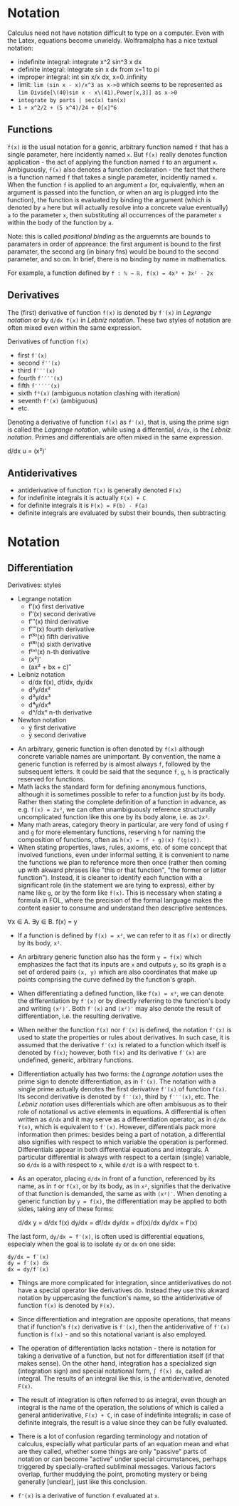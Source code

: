 # Notation

Calculus need not have notation difficult to type on a computer. Even with the Latex, equations become unwieldy. Wolframalpha has a nice textual notation:

- indefinite integral: integrate x^2 sin^3 x dx
- definite integral:   integrate sin x dx from x=1 to pi
- improper integral:   int sin x/x dx, x=0..infinity
- limit: `lim (sin x - x)/x^3 as x->0`
  which seems to be represented as
  `lim Divide[\(40)sin x - x\(41),Power[x,3]] as x->0`
- `integrate by parts | sec(x) tan(x)`
- `1 + x^2/2 + (5 x^4)/24 + O[x]^6`


## Functions

`f(x)` is the usual notation for a genric, arbitrary function named `f` that has a single parameter, here incidently named `x`. But `f(x)` really denotes function application - the act of applying the function named `f` to an argument `x`. Ambiguously, `f(x)` also denotes a function declaration - the fact that there is a function named `f` that takes a single parameter, incidently named `x`. When the function `f` is applied to an argument `a` (or, equivalently, when an argument is passed into the function, or when an arg is plugged into the function), the function is evaluated by binding the argument (which is denoted by `a` here but will actually resolve into a concrete value eventually) `a` to the parameter `x`, then substituting all occurrences of the parameter `x` within the body of the function by `a`.

Note: this is called *positional binding* as the arguemnts are bounds to paramaters in order of appreance: the first argument is bound to the first paramater, the second arg (in binary fns) would be bound to the second parameter, and so on. In brief, there is no binding by name in mathematics.

For example, a function defined by `f : ℕ → ℝ, f(x) = 4x³ + 3x² - 2x`



## Derivatives

The (first) derivative of function `f(x)` is denoted by `f′(x)` in *Legrange notation* or by `d/dx f(x)` in *Lebniz notation*. These two styles of notation are often mixed even within the same expression.


Derivatives of function `f(x)`
- first   `f′(x)`
- second  `f′′(x)`
- third   `f′′′(x)`
- fourth  `f′′′′(x)`
- fifth   `f′′′′′(x)`
- sixth   `f⁶(x)` (ambiguous notation clashing with iteration)
- seventh `f⁷(x)` (ambiguous)
- etc.

Denoting a derivative of function `f(x)` as `f′(x)`, that is, using the prime sign is called the *Lagrange notation*, while using a differential, `d/dx`, is the *Lebniz notation*. Primes and differentials are often mixed in the same expression.

d/dx u = (x²)′




## Antiderivatives

- antiderivative of function `f(x)` is generally denoted `F(x)`
- for indefinite integrals it is actually `F(x) + C`
- for definite integrals it is `F(x) = F(b) - F(a)`
- definite integrals are evaluated by subst their bounds, then subtracting


# Notation

## Differentiation

Derivatives: styles
- Legrange notation
  - f′(x)     first derivative
  - f′′(x)    second derivative
  - f′′′(x)   third derivative
  - f′′′′(x)  fourth derivative
  - f⁽⁵⁾(x)   fifth derivative
  - f⁽⁶⁾(x)   sixth derivative
  - f⁽ⁿ⁾(x)   n-th derivative
  - (x²)′
  - (ax² + bx + c)′′
- Leibniz notation
  - d/dx f(x), df/dx, dy/dx
  - d²y/dx²
  - d³y/dx³
  - d⁴y/dx⁴
  - dⁿ/dxⁿ   n-th derivative
- Newton notation
  - ẏ   first derivative
  - ÿ   second derivative



* An arbitrary, generic function is often denoted by `f(x)` although concrete variable names are unimportant. By convention, the name a generic function is referred by is almost always `f`, followed by the subsequent letters. It could be said that the sequnce `f`, `g`, `h` is practically reserved for functions.
* Math lacks the standard form for defining anonymous functions, although it is sometimes possible to refer to a function just by its body. Rather then stating the complete definition of a function in advance, as e.g. `f(x) = 2x²`, we can often unambiguously reference structurally uncomplicated function like this one by its body alone, i.e. as `2x²`.
* Many math areas, category theory in particular, are very fond of using `f` and `g` for more elementary functions, reserving `h` for naming the composition of functions, often as `h(x) = (f ∘ g)(x) f(g(x))`.
* When stating properties, laws, rules, axioms, etc. of some concept that involved functions, even under informal setting, it is convenient to name the functions we plan to reference more then once (rather then coming up with akward phrases like "this or that function", "the former or latter function"). Instead, it is cleaner to identify each function with a significant role (in the statement we are tying to express), either by name like `g`, or by the form like `f(x)`. This is necessary when stating a formula in FOL, where the precision of the formal language makes the content easier to consume and understand then descriptive sentences.

∀x ∈ A. ∃y ∈ B. f(x) = y

* If a function is defined by `f(x) = x²`, we can refer to it as `f(x)` or directly by its body, `x²`.

* An arbitrary generic function also has the form `y = f(x)` which emphasizes the fact that its inputs are `x` and outputs `y`, so its graph is a set of ordered pairs `(x, y)` which are also coordinates that make up points comprising the curve defined by the function's graph.

* When differentiating a defined function, like `f(x) = x³`, we can denote the differentiation by `f′(x)` or by directly referring to the function's body and writing `(x²)′`. Both `f′(x)` and `(x²)′` may also denote the result of differentiation, i.e. the resulting derivative.

* When neither the function `f(x)` nor `f′(x)` is defined, the notation `f′(x)` is used to state the properties or rules about derivatives. In such case, it is assumed that the derivative `f′(x)` is related to a function which itself is denoted by `f(x)`; however, both `f(x)` and its derivative `f′(x)` are undefined, generic, arbitrary functions.

* Differentiation actually has two forms: the *Lagrange notation* uses the prime sign to denote differentiation, as in `f′(x)`. The notation with a single prime actually denotes the first derivative `f′(x)` of function `f(x)`. Its second derivative is denoted by `f′′(x)`, third by `f′′′(x)`, etc. The *Lebniz notation* uses differentials which are often ambisuous as to their role of notational vs active elements in equations. A differential is often written as `d/dx` and it may serve as a differentiation operator, as in `d/dx f(x)`, which is equivalent to `f′(x)`. However, differentials pack more information then primes: besides being a part of notation, a differential also signifies with respect to which variable the operation is performed. Differentials appear in both differential equations and integrals. A particular differential is always with respect to a certain (single) variable, so `d/dx` is a with respect to `x`, while `d/dt` is a with respect to `t`.

* As an operator, placing `d/dx` in front of a function, referenced by its name, as in `f` or `f(x)`, or by its body, as in `x²`, signifies that the derivative of that function is demanded, the same as with `(x²)′`. When denoting a generic function by `y = f(x)`, the differentiation may be applied to both sides, taking any of these forms:

    d/dx y = d/dx f(x)
    dy/dx = df/dx
    dy/dx = df(x)/dx
    dy/dx = f′(x)

The last form, `dy/dx = f′(x)`, is often used is differential equations, especialy when the goal is to isolate `dy` or `dx` on one side:

    dy/dx = f′(x)
    dy = f′(x) dx
    dx = dy/f′(x)

* Things are more complicated for integration, since antiderivatives do not have a special operator like derivatives do. Instead they use this akward notation by uppercasing the function's name, so tthe antiderivative of function `f(x)` is denoted by `F(x)`.

* Since differentiation and integration are opposite operations, that means that if function's `f(x)` derivative is `f′(x)`, then the antiderivative of `f′(x)` function is `f(x)` - and so this notational variant is also employed.

* The operation of differentiation lacks notation - there is notation for taking a derivative of a function, but not for differentiation itself (if that makes sense). On the other hand, integration has a specialized sign (integration sign) and special notational form, `∫ f(x) dx`, called an integral. The results of an integral like this, is the antiderivative, denoted `F(x)`.

* The result of integration is often referred to as integral, even though an integral is the name of the operation, the solutions of which is called a general antiderivative, `F(x) + C`, in case of indefinite integrals; in case of definite integrals, the result is a value since they can be fully evaluated.

* There is a lot of confusion regarding terminology and notation of calculus, especially what particular parts of an equation mean and what are they called, whether some things are only "passive" parts of notation or can become "active" under special circumstances, perhaps triggered by specially-crafted subliminal messages. Various factors overlap, further muddying the point, promoting mystery or being generally [unclear], just like this conclusion.

* `f'(x)` is a derivative of function `f` evaluated at `x`.
